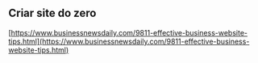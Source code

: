 ## Criar site do zero

[https://www.businessnewsdaily.com/9811-effective-business-website-tips.html](https://www.businessnewsdaily.com/9811-effective-business-website-tips.html)

